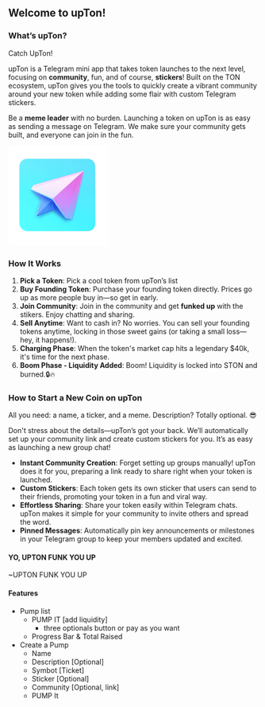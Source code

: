 ## Welcome to upTon! 

### What’s upTon?

Catch UpTon!

upTon is a Telegram mini app that takes token launches to the next level, focusing on **community**, fun, and of course, **stickers**! Built on the TON ecosystem, upTon gives you the tools to quickly create a vibrant community around your new token while adding some flair with custom Telegram stickers.

Be a **meme leader** with no burden. Launching a token on upTon is as easy as sending a message on Telegram. We make sure your community gets built, and everyone can join in the fun.


<img src="./images/logo.png" alt="upTon Logo" width="200"/>

### How It Works

1. **Pick a Token**: Pick a cool token from upTon’s list
2. **Buy Founding Token**: Purchase your founding token directly. Prices go up as more people buy in—so get in early.
3. **Join Community**: Join in the community and get **funked up** with the stikers. Enjoy chatting and sharing.
4. **Sell Anytime**: Want to cash in? No worries. You can sell your founding tokens anytime, locking in those sweet gains (or taking a small loss—hey, it happens!).
5. **Charging Phase**: When the token's market cap hits a legendary $40k, it's time for the next phase.
6. **Boom Phase - Liquidity Added**: Boom! Liquidity is locked into STON and burned.🔒🔥

### How to Start a New Coin on upTon

All you need: a name, a ticker, and a meme. Description? Totally optional. 😎

Don't stress about the details—upTon’s got your back. We’ll automatically set up your community link and create custom stickers for you. It’s as easy as launching a new group chat!

- **Instant Community Creation**: Forget setting up groups manually! upTon does it for you, preparing a link ready to share right when your token is launched.
- **Custom Stickers**: Each token gets its own sticker that users can send to their friends, promoting your token in a fun and viral way.
- **Effortless Sharing**: Share your token easily within Telegram chats. upTon makes it simple for your community to invite others and spread the word.
- **Pinned Messages**: Automatically pin key announcements or milestones in your Telegram group to keep your members updated and excited.



#### YO, UPTON FUNK YOU UP 
~UPTON FUNK YOU UP


#### Features

* Pump list
   * PUMP IT [add liquidity] 
       * three optionals button or pay as you want
   * Progress Bar & Total Raised
* Create a Pump
   * Name 
   * Description [Optional]
   * Symbot [Ticket]
   * Sticker [Optional]
   * Community [Optional, link]
   * PUMP It


